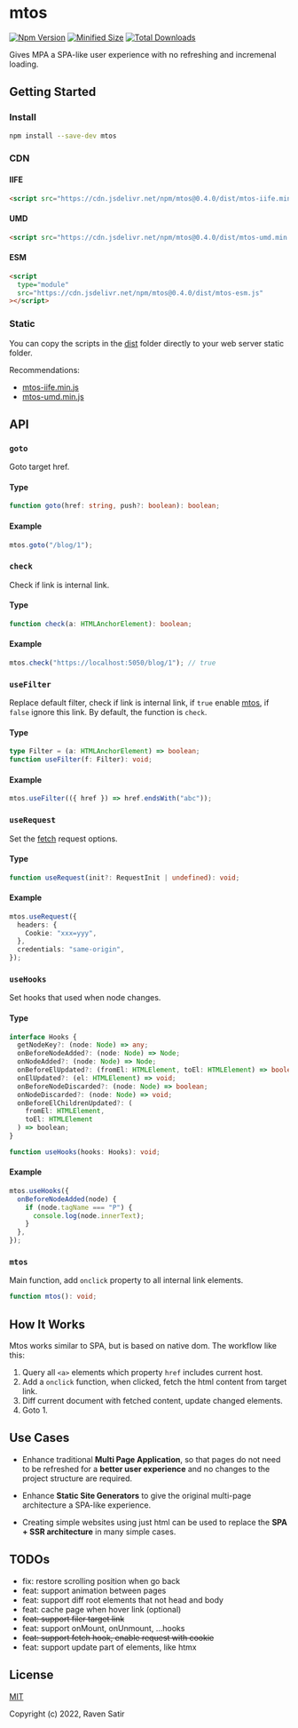 # mtos

<p align="left">
  <a href="https://www.npmjs.com/package/mtos"><img src="https://img.shields.io/npm/v/mtos.svg?color=0EA5E9" alt="Npm Version"></a>
  <a href="https://www.npmjs.com/package/mtos"><img src="https://img.shields.io/bundlephobia/min/mtos" alt="Minified Size"></a>
  <a href="https://www.npmjs.com/package/mtos"><img src="https://img.shields.io/npm/dt/mtos.svg?color=1388bd" alt="Total Downloads"></a>
</p>

Gives MPA a SPA-like user experience with no refreshing and incremenal loading.

## Getting Started

### Install

```sh
npm install --save-dev mtos
```

### CDN

#### IIFE

```html
<script src="https://cdn.jsdelivr.net/npm/mtos@0.4.0/dist/mtos-iife.min.js"></script>
```

#### UMD

```html
<script src="https://cdn.jsdelivr.net/npm/mtos@0.4.0/dist/mtos-umd.min.js"></script>
```

#### ESM

```html
<script
  type="module"
  src="https://cdn.jsdelivr.net/npm/mtos@0.4.0/dist/mtos-esm.js"
></script>
```

### Static

You can copy the scripts in the [dist](https://github.com/voorjaar/mtos/blob/main/dist/) folder directly to your web server static folder.

Recommendations:

- [mtos-iife.min.js](https://github.com/voorjaar/mtos/blob/main/dist/mtos-iife.min.js)
- [mtos-umd.min.js](https://github.com/voorjaar/mtos/blob/main/dist/mtos-umd.min.js)

## API

### `goto`

Goto target href.

#### Type

```typescript
function goto(href: string, push?: boolean): boolean;
```

#### Example

```typescript
mtos.goto("/blog/1");
```

### `check`

Check if link is internal link.

#### Type

```typescript
function check(a: HTMLAnchorElement): boolean;
```

#### Example

```typescript
mtos.check("https://localhost:5050/blog/1"); // true
```

### `useFilter`

Replace default filter, check if link is internal link, if `true` enable [mtos](https://www.npmjs.com/package/mtos), if `false` ignore this link. By default, the function is `check`.

#### Type

```typescript
type Filter = (a: HTMLAnchorElement) => boolean;
function useFilter(f: Filter): void;
```

#### Example

```typescript
mtos.useFilter(({ href }) => href.endsWith("abc"));
```

### `useRequest`

Set the [fetch](https://developer.mozilla.org/en-US/docs/Web/API/fetch) request options.

#### Type

```typescript
function useRequest(init?: RequestInit | undefined): void;
```

#### Example

```typescript
mtos.useRequest({
  headers: {
    Cookie: "xxx=yyy",
  },
  credentials: "same-origin",
});
```

### `useHooks`

Set hooks that used when node changes.

#### Type

```typescript
interface Hooks {
  getNodeKey?: (node: Node) => any;
  onBeforeNodeAdded?: (node: Node) => Node;
  onNodeAdded?: (node: Node) => Node;
  onBeforeElUpdated?: (fromEl: HTMLElement, toEl: HTMLElement) => boolean;
  onElUpdated?: (el: HTMLElement) => void;
  onBeforeNodeDiscarded?: (node: Node) => boolean;
  onNodeDiscarded?: (node: Node) => void;
  onBeforeElChildrenUpdated?: (
    fromEl: HTMLElement,
    toEl: HTMLElement
  ) => boolean;
}

function useHooks(hooks: Hooks): void;
```

#### Example

```typescript
mtos.useHooks({
  onBeforeNodeAdded(node) {
    if (node.tagName === "P") {
      console.log(node.innerText);
    }
  },
});
```

### `mtos`

Main function, add `onclick` property to all internal link elements.

```typescript
function mtos(): void;
```

## How It Works

Mtos works similar to SPA, but is based on native dom. The workflow like this:

1. Query all `<a>` elements which property `href` includes current host.
2. Add a `onclick` function, when clicked, fetch the html content from target link.
3. Diff current document with fetched content, update changed elements.
4. Goto 1.

## Use Cases

- Enhance traditional **Multi Page Application**, so that pages do not need to be refreshed for a **better user experience** and no changes to the project structure are required.

- Enhance **Static Site Generators** to give the original multi-page architecture a SPA-like experience.

- Creating simple websites using just html can be used to replace the **SPA + SSR architecture** in many simple cases.

## TODOs

- fix: restore scrolling position when go back
- feat: support animation between pages
- feat: support diff root elements that not head and body
- feat: cache page when hover link (optional)
- ~~feat: support filer target link~~
- feat: support onMount, onUnmount, ...hooks
- ~~feat: support fetch hook, enable request with cookie~~
- feat: support update part of elements, like htmx

## License

[MIT](https://github.com/voorjaar/mtos/blob/main/LICENSE)

Copyright (c) 2022, Raven Satir
